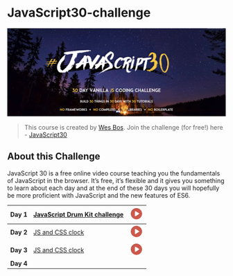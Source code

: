 # JavaScript30-challenge

![Javascript challenge Logo](/images/header.png)

> This course is created by [Wes Bos](https://wesbos.com/). Join the challenge (for free!) here - [JavaScript30](https://javascript30.com/)

## About this Challenge
JavaScript 30 is a free online video course teaching you the fundamentals of JavaScript in the browser. It’s free, it’s flexible and it gives you something to learn about each day and at the end of these 30 days you will hopefully be more proficient with JavaScript and the new features of ES6.

|**Day 1**|[JavaScript Drum Kit challenge](https://github.com/vaibhavsingh97/JavaScript30-challenge/tree/master/challenges/01%20-%20JavaScript%20Drum%20Kit)| [![Day 1 demo gif](/images/play.png)](https://vaibhavsingh97.com/JavaScript30-challenge/challenges/01%20-%20JavaScript%20Drum%20Kit/index.html) |
|---|---|---|
|**Day 2**|[JS and CSS clock](https://github.com/vaibhavsingh97/JavaScript30-challenge/tree/master/challenges/02%20-%20JS%20and%20CSS%20Clock)|[![Day 2 demo gif](/images/play.png)](https://vaibhavsingh97.com/JavaScript30-challenge/challenges/02%20-%20JS%20and%20CSS%20Clock/index.html)|
|**Day 3**|[JS and CSS clock](https://vaibhavsingh97.com/JavaScript30-challenge/challenges/03%20-%20CSS%20Variables)|[![Day 3 demo gif](/images/play.png)](https://vaibhavsingh97.com/JavaScript30-challenge/challenges/03%20-%20CSS%20Variables/index.html)|
|**Day 4**| | |
